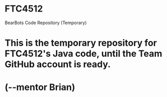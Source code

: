 # FTC4512
BearBots Code Repository (Temporary)
#
#
# This is the temporary repository for FTC4512's Java code, until the Team GitHub account is ready.
# (--mentor Brian)
